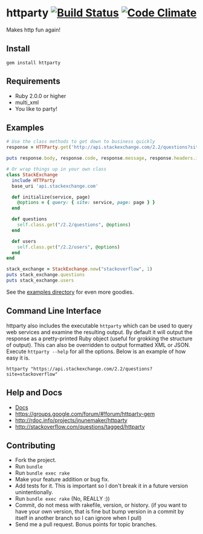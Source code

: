 # httparty [![Build Status](https://travis-ci.org/jnunemaker/httparty.png?branch=master)](https://travis-ci.org/jnunemaker/httparty) [![Code Climate](https://codeclimate.com/github/jnunemaker/httparty.png)](https://codeclimate.com/github/jnunemaker/httparty)

Makes http fun again!

## Install

```
gem install httparty
```

## Requirements

* Ruby 2.0.0 or higher
* multi_xml
* You like to party!

## Examples

```ruby
# Use the class methods to get down to business quickly
response = HTTParty.get('http://api.stackexchange.com/2.2/questions?site=stackoverflow')

puts response.body, response.code, response.message, response.headers.inspect

# Or wrap things up in your own class
class StackExchange
  include HTTParty
  base_uri 'api.stackexchange.com'

  def initialize(service, page)
    @options = { query: { site: service, page: page } }
  end

  def questions
    self.class.get("/2.2/questions", @options)
  end

  def users
    self.class.get("/2.2/users", @options)
  end
end

stack_exchange = StackExchange.new("stackoverflow", 1)
puts stack_exchange.questions
puts stack_exchange.users
```

See the [examples directory](http://github.com/jnunemaker/httparty/tree/master/examples) for even more goodies.

## Command Line Interface

httparty also includes the executable `httparty` which can be
used to query web services and examine the resulting output. By default
it will output the response as a pretty-printed Ruby object (useful for
grokking the structure of output). This can also be overridden to output
formatted XML or JSON. Execute `httparty --help` for all the
options. Below is an example of how easy it is.

```
httparty "https://api.stackexchange.com/2.2/questions?site=stackoverflow"
```

## Help and Docs

* [Docs](https://github.com/jnunemaker/httparty/tree/master/docs)
* https://groups.google.com/forum/#!forum/httparty-gem
* http://rdoc.info/projects/jnunemaker/httparty
* http://stackoverflow.com/questions/tagged/httparty

## Contributing

* Fork the project.
* Run `bundle`
* Run `bundle exec rake`
* Make your feature addition or bug fix.
* Add tests for it. This is important so I don't break it in a future version unintentionally.
* Run `bundle exec rake` (No, REALLY :))
* Commit, do not mess with rakefile, version, or history. (if you want to have your own version, that is fine but bump version in a commit by itself in another branch so I can ignore when I pull)
* Send me a pull request. Bonus points for topic branches.
